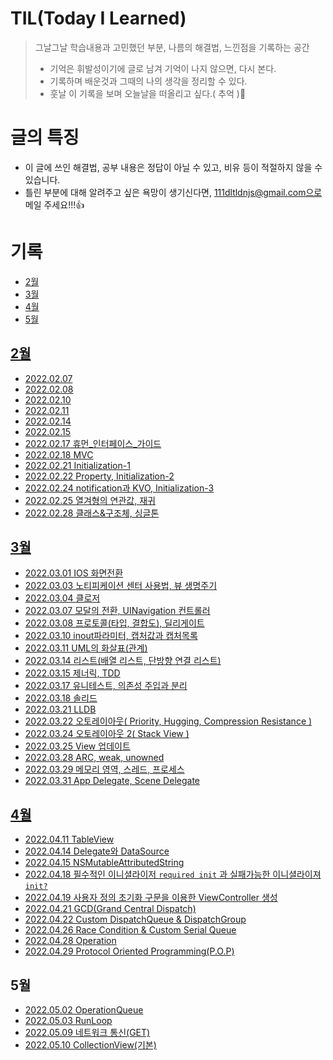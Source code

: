 # TIL(Today I Learned)
> 그날그날 학습내용과 고민했던 부분, 나름의 해결법, 느낀점을 기록하는 공간
> - 기억은 휘발성이기에 글로 남겨 기억이 나지 않으면, 다시 본다.
> - 기록하며 배운것과 그때의 나의 생각을 정리할 수 있다.
> - 훗날 이 기록을 보며 오늘날을 떠올리고 싶다.( 추억 )🥺

# 글의 특징
- 이 글에 쓰인 해결법, 공부 내용은 정답이 아닐 수 있고, 비유 등이 적절하지 않을 수 있습니다.
- 틀린 부분에 대해 알려주고 싶은 욕망이 생기신다면, 111dltldnjs@gmail.com으로 메일 주세요!!!👍

# 기록
- [2월](#2월)
- [3월](#3월)
- [4월](#4월)
- [5월](#5)
## [2월](https://github.com/saafaaari/Today-I-Learned/tree/main/2022.02)
- [2022.02.07](https://github.com/saafaaari/Today-I-Learned/blob/main/2022.02/2022.02.07.md)
- [2022.02.08](https://github.com/saafaaari/Today-I-Learned/blob/main/2022.02/2022.02.08.md)
- [2022.02.10](https://github.com/saafaaari/Today-I-Learned/blob/main/2022.02/2022.02.10.md)
- [2022.02.11](https://github.com/saafaaari/Today-I-Learned/blob/main/2022.02/2022.02.11.md)
- [2022.02.14](https://github.com/saafaaari/Today-I-Learned/blob/main/2022.02/2022.02.14.md)
- [2022.02.15](https://github.com/saafaaari/Today-I-Learned/blob/main/2022.02/2022.02.15.md)
- [2022.02.17 휴먼_인터페이스_가이드](https://github.com/saafaaari/Today-I-Learned/blob/main/2022.02/2022.02.17%20%ED%9C%B4%EB%A8%BC_%EC%9D%B8%ED%84%B0%ED%8E%98%EC%9D%B4%EC%8A%A4_%EA%B0%80%EC%9D%B4%EB%93%9C.md)
- [2022.02.18 MVC](https://github.com/saafaaari/Today-I-Learned/blob/main/2022.02/2022.02.18%20MVC.md)
- [2022.02.21 Initialization-1](https://github.com/saafaaari/Today-I-Learned/blob/main/2022.02/2022.02.21%20Initialization-1.md)
- [2022.02.22 Property, Initialization-2](https://github.com/saafaaari/Today-I-Learned/blob/main/2022.02/2022.02.22%20Property%2C%20Initialization-2.md)
- [2022.02.24 notification과 KVO, Initialization-3](https://github.com/saafaaari/Today-I-Learned/blob/main/2022.02/2022.02.24%20notification%EA%B3%BC%20KVO%2C%20Initialization-3.md)
- [2022.02.25 열겨형의 연관값, 재귀](https://github.com/saafaaari/Today-I-Learned/blob/main/2022.02/2022.02.25%20%EC%97%B4%EA%B2%A8%ED%98%95%EC%9D%98%20%EC%97%B0%EA%B4%80%EA%B0%92%2C%20%EC%9E%AC%EA%B7%80.md)
- [2022.02.28 클래스&구조체, 싱글톤](https://github.com/saafaaari/Today-I-Learned/blob/main/2022.02/2022.02.28%20%ED%81%B4%EB%9E%98%EC%8A%A4%26%EA%B5%AC%EC%A1%B0%EC%B2%B4%2C%20%EC%8B%B1%EA%B8%80%ED%86%A4%20.md)

## [3월](https://github.com/saafaaari/Today-I-Learned/tree/main/2022.03)
- [2022.03.01 IOS 화면전환](https://github.com/saafaaari/Today-I-Learned/blob/main/2022.03/2022.03.01%20IOS%20%ED%99%94%EB%A9%B4%EC%A0%84%ED%99%98.md)
- [2022.03.03 노티피케이션 센터 사용법, 뷰 생명주기](https://github.com/saafaaari/Today-I-Learned/blob/main/2022.03/2022.03.03%20%EB%85%B8%ED%8B%B0%ED%94%BC%EC%BC%80%EC%9D%B4%EC%85%98%20%EC%84%BC%ED%84%B0%20%EC%82%AC%EC%9A%A9%EB%B2%95%2C%20%EB%B7%B0%20%EC%83%9D%EB%AA%85%EC%A3%BC%EA%B8%B0.md)
- [2022.03.04 클로저](https://github.com/saafaaari/Today-I-Learned/blob/main/2022.03/2022.03.04%20%ED%81%B4%EB%A1%9C%EC%A0%80.md)
- [2022.03.07 모달의 전환, UINavigation 컨트롤러](https://github.com/saafaaari/Today-I-Learned/blob/main/2022.03/2022.03.07%20%EB%AA%A8%EB%8B%AC%EC%9D%98%20%EC%A0%84%ED%99%98%2C%20UINavigation%20%EC%BB%A8%ED%8A%B8%EB%A1%A4%EB%9F%AC.md)
- [2022.03.08 프로토콜(타입, 결합도), 딜리게이트](https://github.com/saafaaari/Today-I-Learned/blob/main/2022.03/2022.03.08%20%ED%94%84%EB%A1%9C%ED%86%A0%EC%BD%9C(%ED%83%80%EC%9E%85%2C%20%EA%B2%B0%ED%95%A9%EB%8F%84)%2C%20%EB%94%9C%EB%A6%AC%EA%B2%8C%EC%9D%B4%ED%8A%B8%20.md)
- [2022.03.10 inout파라미터, 캡처값과 캡처목록](https://github.com/saafaaari/Today-I-Learned/blob/main/2022.03/2022.03.10%20inout%ED%8C%8C%EB%9D%BC%EB%AF%B8%ED%84%B0%2C%20%20%EC%BA%A1%EC%B2%98%EA%B0%92%EA%B3%BC%20%EC%BA%A1%EC%B2%98%EB%AA%A9%EB%A1%9D.md)
- [2022.03.11 UML의 화살표(관계)](https://github.com/saafaaari/Today-I-Learned/blob/main/2022.03/2022.03.11%20UML%EC%9D%98%20%ED%99%94%EC%82%B4%ED%91%9C(%EA%B4%80%EA%B3%84).md)
- [2022.03.14 리스트(배열 리스트, 단방향 연결 리스트)](https://github.com/saafaaari/Today-I-Learned/blob/main/2022.03/2022.03.14%20%EB%A6%AC%EC%8A%A4%ED%8A%B8(%EB%B0%B0%EC%97%B4%20%EB%A6%AC%EC%8A%A4%ED%8A%B8%2C%20%EB%8B%A8%EB%B0%A9%ED%96%A5%20%EC%97%B0%EA%B2%B0%20%EB%A6%AC%EC%8A%A4%ED%8A%B8).md)
- [2022.03.15 제너릭, TDD](https://github.com/saafaaari/Today-I-Learned/blob/main/2022.03/2022.03.15%20%EC%A0%9C%EB%84%88%EB%A6%AD%2C%20TDD.md)
- [2022.03.17 유니테스트, 의존성 주입과 분리](https://github.com/saafaaari/Today-I-Learned/blob/main/2022.03/2022.03.17%20%EC%9C%A0%EB%8B%88%ED%85%8C%EC%8A%A4%ED%8A%B8%2C%20%EC%9D%98%EC%A1%B4%EC%84%B1%20%EC%A3%BC%EC%9E%85%EA%B3%BC%20%EB%B6%84%EB%A6%AC.md)
- [2022.03.18 솔리드](https://github.com/saafaaari/Today-I-Learned/blob/main/2022.03/2022.03.18%20%EC%86%94%EB%A6%AC%EB%93%9C.md)
- [2022.03.21 LLDB](https://github.com/saafaaari/Today-I-Learned/blob/main/2022.03/2022.03.21%20LLDB.md)
- [2022.03.22 오토레이아웃( Priority, Hugging, Compression Resistance )](https://github.com/saafaaari/Today-I-Learned/blob/main/2022.03/2022.03.22%20%EC%98%A4%ED%86%A0%EB%A0%88%EC%9D%B4%EC%95%84%EC%9B%83(%20Priority%2C%20Hugging%2C%20Compression%20Resistance%20).md)
- [2022.03.24 오토레이아웃 2( Stack View )](https://github.com/saafaaari/Today-I-Learned/blob/main/2022.03/2022.03.24%20%EC%98%A4%ED%86%A0%EB%A0%88%EC%9D%B4%EC%95%84%EC%9B%83%202(%20Stack%20View%20).md)
- [2022.03.25 View 업데이트](https://github.com/saafaaari/Today-I-Learned/blob/main/2022.03/2022.03.25%20View%20%EC%97%85%EB%8D%B0%EC%9D%B4%ED%8A%B8.md)
- [2022.03.28 ARC, weak, unowned](https://github.com/saafaaari/Today-I-Learned/blob/main/2022.03/2022.03.28%20ARC%2C%20weak%2C%20unowned.md)
- [2022.03.29 메모리 영역, 스레드, 프로세스](https://github.com/saafaaari/Today-I-Learned/blob/main/2022.03/2022.03.29%20%EB%A9%94%EB%AA%A8%EB%A6%AC%20%EC%98%81%EC%97%AD%2C%20%EC%8A%A4%EB%A0%88%EB%93%9C%2C%20%ED%94%84%EB%A1%9C%EC%84%B8%EC%8A%A4.md)
- [2022.03.31 App Delegate, Scene Delegate](https://github.com/saafaaari/Today-I-Learned/blob/main/2022.03/2022.03.31%20App%20Delegate%2C%20Scene%20Delegate.md)

## [4월](https://github.com/saafaaari/Today-I-Learned/tree/main/2022.04)
- [2022.04.11 TableView](https://github.com/saafaaari/Today-I-Learned/blob/main/2022.04/2022.04.01%20Frame%EC%99%80%20Bounds.md)
- [2022.04.14 Delegate와 DataSource](https://github.com/saafaaari/Today-I-Learned/blob/main/2022.04/2022.04.11%20TableView.md)
- [2022.04.15 NSMutableAttributedString](https://github.com/saafaaari/Today-I-Learned/blob/main/2022.04/2022.04.14%20Delegate%EC%99%80%20DataSource.md)
- [2022.04.18 필수적인 이니셜라이저 `required init` 과 실패가능한 이니셜라이져 `init?`](https://github.com/saafaaari/Today-I-Learned/blob/main/2022.04/2022.04.18%20%ED%95%84%EC%88%98%EC%A0%81%EC%9D%B8%20%EC%9D%B4%EB%8B%88%EC%85%9C%EB%9D%BC%EC%9D%B4%EC%A0%80%20%60required%20init%60%20%EA%B3%BC%20%EC%8B%A4%ED%8C%A8%EA%B0%80%EB%8A%A5%ED%95%9C%20%EC%9D%B4%EB%8B%88%EC%85%9C%EB%9D%BC%EC%9D%B4%EC%A0%B8%20%60init%3F%60.md)
- [2022.04.19 사용자 정의 초기화 구문을 이용한 ViewController 생성](https://github.com/saafaaari/Today-I-Learned/blob/main/2022.04/2022.04.19%20%EC%82%AC%EC%9A%A9%EC%9E%90%20%EC%A0%95%EC%9D%98%20%EC%B4%88%EA%B8%B0%ED%99%94%20%EA%B5%AC%EB%AC%B8%EC%9D%84%20%EC%9D%B4%EC%9A%A9%ED%95%9C%20ViewController%20%EC%83%9D%EC%84%B1.md)
- [2022.04.21 GCD(Grand Central Dispatch)](https://github.com/saafaaari/Today-I-Learned/blob/main/2022.04/2022.04.21%20GCD(Grand%20Central%20Dispatch).md)
- [2022.04.22 Custom DispatchQueue & DispatchGroup](https://github.com/saafaaari/Today-I-Learned/blob/main/2022.04/2022.04.22%20Custom%20DispatchQueue%20%26%20DispatchGroup.md)
- [2022.04.26 Race Condition & Custom Serial Queue](https://github.com/saafaaari/Today-I-Learned/blob/main/2022.04/2022.04.26%20Race%20Condition%20%26%20Custom%20Serial%20Queue.md)
- [2022.04.28 Operation](https://github.com/saafaaari/Today-I-Learned/blob/main/2022.04/2022.04.28%20Operation.md)
- [2022.04.29 Protocol Oriented Programming(P.O.P)](https://github.com/saafaaari/Today-I-Learned/blob/main/2022.04/2022.04.29%20Protocol%20Oriented%20Programming(P.O.P).md)

## 5월
- [2022.05.02 OperationQueue](https://github.com/saafaaari/Today-I-Learned/blob/main/2022.05/2022.05.02%20OperationQueue.md)
- [2022.05.03 RunLoop](https://github.com/saafaaari/Today-I-Learned/blob/main/2022.05/2022.05.03%20RunLoop.md)
- [2022.05.09 네트워크 통신(GET)](https://github.com/saafaaari/Today-I-Learned/blob/main/2022.05/%202022.05.09%20%EB%84%A4%ED%8A%B8%EC%9B%8C%ED%81%AC%20%ED%86%B5%EC%8B%A0(GET).md)
- [2022.05.10 CollectionView(기본)](https://github.com/saafaaari/Today-I-Learned/blob/main/2022.05/2022.05.10%20CollectionView(%EA%B8%B0%EB%B3%B8).md)

